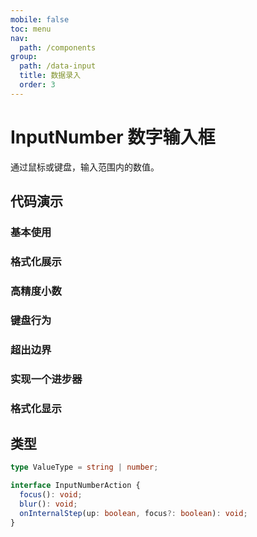 ```yaml
---
mobile: false
toc: menu
nav:
  path: /components
group:
  path: /data-input
  title: 数据录入
  order: 3
---
```


# InputNumber 数字输入框

通过鼠标或键盘，输入范围内的数值。

## 代码演示

### 基本使用

<code src="./demo/demo1.tsx"></code>

### 格式化展示

<code src="./demo/demo2.tsx"></code>

### 高精度小数

<code src="./demo/demo3.tsx"></code>

### 键盘行为

<code src="./demo/demo4.tsx"></code>

### 超出边界

<code src="./demo/demo5.tsx"></code>

### 实现一个进步器

<code src="./demo/demo6.tsx"></code>

### 格式化显示

<code src="./demo/demo7.tsx"></code>
## 类型

```typescript
type ValueType = string | number;

interface InputNumberAction {
  focus(): void;
  blur(): void;
  onInternalStep(up: boolean, focus?: boolean): void;
}
```

<API src="./InputNumber.tsx" props="actionRef|borderless|decimalSeparator|disableStepHandler|defaultValue|disabled|formatter|keyboard|max|min|parser|precision|readOnly|step|stringMode|value|onChange|onPressEnter|onStep"></API>







